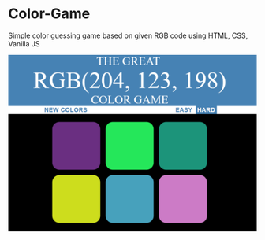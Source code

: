 # Color-Game
Simple color guessing game based on given RGB code using HTML, CSS, Vanilla JS

![alt text](https://raw.githubusercontent.com/sschava1/Color-Game/master/Color%20Game/Screenshot.PNG)
